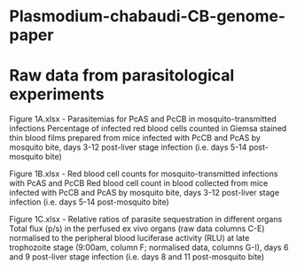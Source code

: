 #  Plasmodium-chabaudi-CB-genome-paper

# Raw data from parasitological experiments
Figure 1A.xlsx - Parasitemias for PcAS and PcCB in mosquito-transmitted infections
Percentage of infected red blood cells counted in Giemsa stained thin blood films prepared from mice infected with PcCB and PcAS by mosquito bite, days 3-12 post-liver stage infection (i.e. days 5-14 post-mosquito bite)

Figure 1B.xlsx - Red blood cell counts for mosquito-transmitted infections with PcAS and PcCB
Red blood cell count in blood collected from mice infected with PcCB and PcAS by mosquito bite, days 3-12 post-liver stage infection (i.e. days 5-14 post-mosquito bite)

Figure 1C.xlsx - Relative ratios of parasite sequestration in different organs
Total flux (p/s) in the perfused ex vivo organs (raw data columns C-E) normalised to the peripheral blood luciferase activity (RLU) at late trophozoite stage (9:00am, column F; normalised data, columns G-I), days 6 and 9 post-liver stage infection (i.e. days 8 and 11 post-mosquito bite)

